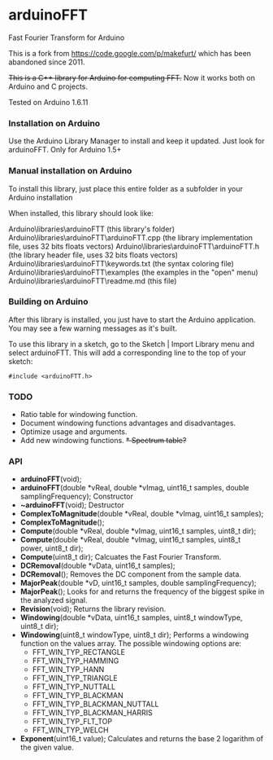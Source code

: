 arduinoFFT
==========

Fast Fourier Transform for Arduino

This is a fork from https://code.google.com/p/makefurt/ which has been abandoned since 2011.

<del>This is a C++ library for Arduino for computing FFT.</del> Now it works both on Arduino and C projects.

Tested on Arduino 1.6.11

### Installation on Arduino

Use the Arduino Library Manager to install and keep it updated. Just look for arduinoFFT. Only for Arduino 1.5+

### Manual installation on Arduino

To install this library, just place this entire folder as a subfolder in your Arduino installation

When installed, this library should look like:

Arduino\libraries\arduinoFTT              			(this library's folder)
Arduino\libraries\arduinoFTT\arduinoFTT.cpp 			(the library implementation file, uses 32 bits floats vectors)
Arduino\libraries\arduinoFTT\arduinoFTT.h   			(the library header file, uses 32 bits floats vectors)
Arduino\libraries\arduinoFTT\keywords.txt 			(the syntax coloring file)
Arduino\libraries\arduinoFTT\examples     			(the examples in the "open" menu)
Arduino\libraries\arduinoFTT\readme.md   			(this file)

### Building on Arduino

After this library is installed, you just have to start the Arduino application.
You may see a few warning messages as it's built.

To use this library in a sketch, go to the Sketch | Import Library menu and
select arduinoFTT.  This will add a corresponding line to the top of your sketch:

`#include <arduinoFTT.h>`

### TODO
* Ratio table for windowing function.
* Document windowing functions advantages and disadvantages.
* Optimize usage and arguments.
* Add new windowing functions.
<del>* Spectrum table? </del>

### API

* **arduinoFFT**(void);
* **arduinoFFT**(double *vReal, double *vImag, uint16_t samples, double samplingFrequency);
Constructor
* **~arduinoFFT**(void);
Destructor
* **ComplexToMagnitude**(double *vReal, double *vImag, uint16_t samples);
* **ComplexToMagnitude**();
* **Compute**(double *vReal, double *vImag, uint16_t samples, uint8_t dir);
* **Compute**(double *vReal, double *vImag, uint16_t samples, uint8_t power, uint8_t dir);
* **Compute**(uint8_t dir);
Calcuates the Fast Fourier Transform.
* **DCRemoval**(double *vData, uint16_t samples);
* **DCRemoval**();
Removes the DC component from the sample data.
* **MajorPeak**(double *vD, uint16_t samples, double samplingFrequency);
* **MajorPeak**();
Looks for and returns the frequency of the biggest spike in the analyzed signal.
* **Revision**(void);
Returns the library revision.
* **Windowing**(double *vData, uint16_t samples, uint8_t windowType, uint8_t dir);
* **Windowing**(uint8_t windowType, uint8_t dir);
Performs a windowing function on the values array. The possible windowing options are:
    * FFT_WIN_TYP_RECTANGLE
    * FFT_WIN_TYP_HAMMING
    * FFT_WIN_TYP_HANN
    * FFT_WIN_TYP_TRIANGLE
    * FFT_WIN_TYP_NUTTALL
    * FFT_WIN_TYP_BLACKMAN
    * FFT_WIN_TYP_BLACKMAN_NUTTALL
    * FFT_WIN_TYP_BLACKMAN_HARRIS
    * FFT_WIN_TYP_FLT_TOP
    * FFT_WIN_TYP_WELCH
* **Exponent**(uint16_t value);
Calculates and returns the base 2 logarithm of the given value.
